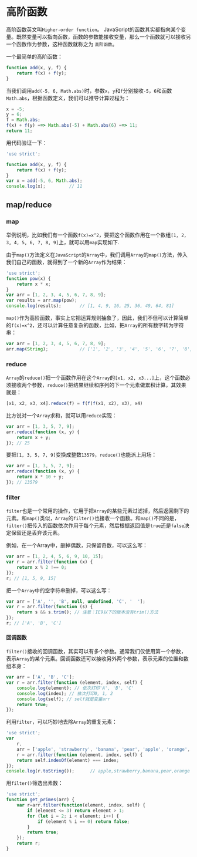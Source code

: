 # 高阶函数

高阶函数英文叫`Higher-order function`。
JavaScript的函数其实都指向某个变量。既然变量可以指向函数，函数的参数能接收变量，那么一个函数就可以接收另一个函数作为参数，这种函数就称之为 `高阶函数`。

一个最简单的高阶函数：

```js
function add(x, y, f) {
    return f(x) + f(y);
}
```

当我们调用`add(-5, 6, Math.abs)`时，参数`x`，`y`和`f`分别接收`-5`，`6`和函数`Math.abs`，根据函数定义，我们可以推导计算过程为：

```js
x = -5;
y = 6;
f = Math.abs;
f(x) + f(y) ==> Math.abs(-5) + Math.abs(6) ==> 11;
return 11;
```

用代码验证一下：

```js
'use strict';

function add(x, y, f) {
    return f(x) + f(y);
}
var x = add(-5, 6, Math.abs); 
console.log(x);         // 11
```

## map/reduce

### map

举例说明，比如我们有一个函数`f(x)=x^2`，要把这个函数作用在一个数组`[1, 2, 3, 4, 5, 6, 7, 8, 9]`上，就可以用`map`实现如下.

由于`map()`方法定义在`JavaScript`的`Array`中，我们调用`Array`的`map()`方法，传入我们自己的函数，就得到了一个新的`Array`作为结果：

```js
'use strict';
function pow(x) {
    return x * x;
}
var arr = [1, 2, 3, 4, 5, 6, 7, 8, 9];
var results = arr.map(pow); 
console.log(results);       // [1, 4, 9, 16, 25, 36, 49, 64, 81]
```

`map()`作为高阶函数，事实上它把运算规则抽象了，因此，我们不但可以计算简单的`f(x)=x^2`，还可以计算任意复杂的函数，比如，把`Array`的所有数字转为字符串：

```js
var arr = [1, 2, 3, 4, 5, 6, 7, 8, 9];
arr.map(String);            // ['1', '2', '3', '4', '5', '6', '7', '8', '9']
```

### reduce

`Array`的`reduce()`把一个函数作用在这个`Array`的`[x1, x2, x3...]`上，这个函数必须接收两个参数，`reduce()`把结果继续和序列的下一个元素做累积计算，其效果就是：

```js
[x1, x2, x3, x4].reduce(f) = f(f(f(x1, x2), x3), x4)
```

比方说对一个`Array`求和，就可以用`reduce`实现：

```js
var arr = [1, 3, 5, 7, 9];
arr.reduce(function (x, y) {
    return x + y;
}); // 25
```

要把`[1, 3, 5, 7, 9]`变换成整数`13579`，`reduce()`也能派上用场：

```js
var arr = [1, 3, 5, 7, 9];
arr.reduce(function (x, y) {
    return x * 10 + y;
}); // 13579
```

### filter

`filter`也是一个常用的操作，它用于把`Array`的某些元素过滤掉，然后返回剩下的元素。和`map()`类似，`Array`的`filter()`也接收一个函数。和`map()`不同的是，`filter()`把传入的函数依次作用于每个元素，然后根据返回值是`true`还是`false`决定保留还是丢弃该元素。

例如，在一个Array中，删掉偶数，只保留奇数，可以这么写：

```js
var arr = [1, 2, 4, 5, 6, 9, 10, 15];
var r = arr.filter(function (x) {
    return x % 2 !== 0;
});
r; // [1, 5, 9, 15]
```

把一个`Array`中的空字符串删掉，可以这么写：

```js
var arr = ['A', '', 'B', null, undefined, 'C', '  '];
var r = arr.filter(function (s) {
    return s && s.trim(); // 注意：IE9以下的版本没有trim()方法
});
r; // ['A', 'B', 'C']
```

#### 回调函数

`filter()`接收的回调函数，其实可以有多个参数。通常我们仅使用第一个参数，表示`Array`的某个元素。回调函数还可以接收另外两个参数，表示元素的位置和数组本身：

```js
var arr = ['A', 'B', 'C'];
var r = arr.filter(function (element, index, self) {
    console.log(element); // 依次打印'A', 'B', 'C'
    console.log(index); // 依次打印0, 1, 2
    console.log(self); // self就是变量arr
    return true;
});
```

利用`filter`，可以巧妙地去除`Array`的重复元素：

```js
'use strict';
var
    r,
    arr = ['apple', 'strawberry', 'banana', 'pear', 'apple', 'orange', 'orange', 'strawberry'];
    r = arr.filter(function (element, index, self) {
    return self.indexOf(element) === index;
});
console.log(r.toString());      // apple,strawberry,banana,pear,orange
```

用`filter()`筛选出素数：

```js
'use strict';
function get_primes(arr) {
    var r=arr.filter(function(element, index, self) {
        if (element <= 3) return element > 1;
        for (let i = 2; i < element; i++) {
            if (element % i == 0) return false;
        }
        return true;
    });
    return r;
}
```
